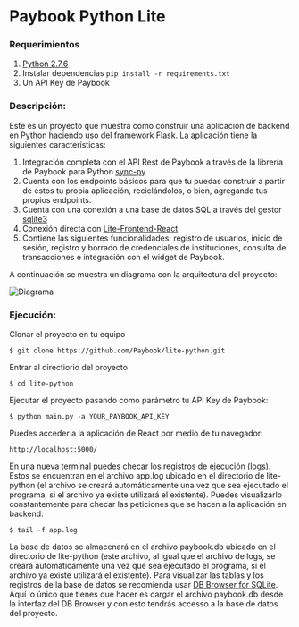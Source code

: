 
# Paybook Python Lite

### Requerimientos

1. [Python 2.7.6](https://www.python.org/downloads/)
2. Instalar dependencias ```pip install -r requirements.txt```
3. Un API Key de Paybook

### Descripción:

Este es un proyecto que muestra como construir una aplicación de backend en Python haciendo uso del framework Flask. La aplicación tiene la siguientes características:

1. Integración completa con el API Rest de Paybook a través de la librería de Paybook para Python [sync-py](https://github.com/Paybook/sync-py)
2. Cuenta con los endpoints básicos para que tu puedas construir a partir de estos tu propia aplicación, reciclándolos, o bien, agregando tus propios endpoints.
3. Cuenta con una conexión a una base de datos SQL a través del gestor [sqlite3](http://www.tutorialspoint.com/sqlite/sqlite_python.htm)
4. Conexión directa con [Lite-Frontend-React](https://github.com/Paybook/lite-frontend-react)
5. Contiene las siguientes funcionalidades: registro de usuarios, inicio de sesión, registro y borrado de credenciales de instituciones, consulta de transacciones e integración con el widget de Paybook.

A continuación se muestra un diagrama con la arquitectura del proyecto:

![Diagrama](https://github.com/Paybook/lite-python/blob/master/lite_python_diagram.png "Diagrama")


### Ejecución:

Clonar el proyecto en tu equipo

```
$ git clone https://github.com/Paybook/lite-python.git
```

Entrar al directiorio del proyecto

```
$ cd lite-python
```

Ejecutar el proyecto pasando como parámetro tu API Key de Paybook:

```
$ python main.py -a YOUR_PAYBOOK_API_KEY
```

Puedes acceder a la aplicación de React por medio de tu navegador:

```
http://localhost:5000/
```

En una nueva terminal puedes checar los registros de ejecución (logs). Estos se encuentran en el archivo app.log ubicado en el directorio de lite-python (el archivo se creará automáticamente una vez que sea ejecutado el programa, si el archivo ya existe utilizará el existente). Puedes visualizarlo constantemente para checar las peticiones que se hacen a la aplicación en backend:

```
$ tail -f app.log
```

La base de datos se almacenará en el archivo paybook.db ubicado en el directorio de lite-python (este archivo, al igual que el archivo de logs, se creará automáticamente una vez que sea ejecutado el programa, si el archivo ya existe utilizará el existente). Para visualizar las tablas y los registros de la base de datos se recomienda usar [DB Browser for SQLite](http://sqlitebrowser.org/). Aquí lo único que tienes que hacer es cargar el archivo paybook.db desde la interfaz del DB Browser y con esto tendrás accesso a la base de datos del proyecto.












































